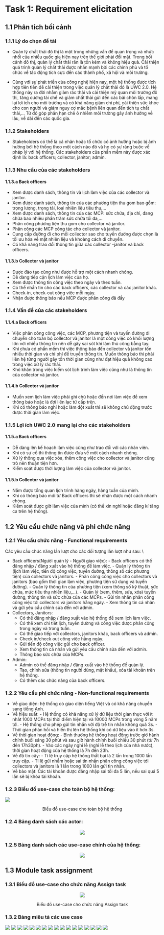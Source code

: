 # **Task 1: Requirement elicitation**

## **1.1 Phân tích bối cảnh**

### **1.1.1 Lý do chọn đề tài**

- Quản lý chất thải đô thị là một trong những vấn đề quan trọng và nhức nhối của nhiều quốc gia hiện nay trên thế giới phải đối mặt. Trong bối cảnh đô thị, quản lý chất thải rắn là tốn kém và không hiệu quả. Cải thiện quá trình quản lý chất thải được nhấn mạnh bởi các chính phủ và tổ chức về tác động tích cực đến các thành phố, xã hội và môi trường.

- Cùng với sự phát triển của công nghệ hiện nay, một hệ thống được tích hợp tiên tiến để cải thiện trong việc quản lý chất thải đó là UWC 2.0. Hệ thống này ra đời nhằm giảm rác thải và cải thiện mỹ quan môi trường đô thị, tăng cường tái chế và giảm chất thải gửi đến các bãi chôn lấp, mang lại lợi ích cho môi trường và có khả năng giảm chi phí, cải thiện sức khỏe cho
  con người và giảm nguy cơ mắc bệnh liên quan đến tích tụ chất thải,... Từ đó góp phần hạn chế ô nhiễm môi trường gây ảnh hưởng về lâu, về dài đến các quốc gia.

### **1.1.2 Stakeholders**

- Stakeholders có thể là cá nhân hoặc tổ chức có ảnh hưởng hoặc bị ảnh hưởng bởi hệ thống theo một cách nào đó và họ có sự ràng buộc về pháp lý với hệ thống. Các stakeholders của phần
  mềm này được xác định là: back officers; collector, janitor; admin.

### **1.1.3 Nhu cầu của các stakeholders**

#### **1.1.3.a Back officers**

- Xem được danh sách, thông tin và lịch làm việc của các collector và janitor.
- Xem được danh sách, thông tin của các phương tiện thu gom bao gồm: trọng lượng, trọng tải, loại nhiên liệu tiêu thụ,...
- Xem được danh sách, thông tin của các MCP: sức chứa, địa chỉ, đang chứa bao nhiêu
  phần trăm sức chứa tối đa,...
- Phân công phương tiện thu gom cho collector và janitor.
- Phân công các MCP công tác cho collector và janitor.
- Cung cấp đường đi cho mỗi collector sao cho tuyến đường được chọn là tối ưu hóa về mặt nhiên liệu và khoảng cách di chuyển.
- Có khả năng trao đổi thông tin giữa các collector -janitor và back officers.

#### **1.1.3.b Collector và janitor**

- Được đào tạo cũng như được hỗ trợ một cách nhanh chóng.
- Dễ dàng tiếp cận lịch làm việc của họ.
- Xem được thông tin công việc theo ngày và theo tuần.
- Có thể nhắn tin cho các back officers, các collector và các janitor khác.
- Check-in, check-out công việc mỗi ngày.
- Nhận được thông báo nếu MCP được phân công đã đầy

### **1.1.4 Vấn đề của các stakeholders**

#### **1.1.4.a Back officers**

- Việc phân công công việc, các MCP, phương tiện và tuyến đường di chuyển cho toàn bộ collector và janitor là một công việc có khối lượng lớn với nhiều thông tin nên dễ gây sai sót khi làm thủ công bằng tay.
- Khi chưa có phần mềm thì việc thông báo đến collector và janitor tốn nhiều thời gian và chi phí để truyền thông tin. Muốn thông báo thì phải liên hệ từng người gây tốn thời gian cũng như đạt hiệu quả không cao trong việc xử lý rác thải.
- Khó khăn trong việc kiểm sót lịch trình làm việc cũng như là thông tin của collector và janitor.

#### **1.1.4.b Collector và janitor**

- Muốn xem lịch làm việc phải ghi chú hoặc đến nơi làm việc để xem thông báo hoặc là đợi liên lạc từ cấp trên.
- Khi có thông báo nghỉ hoặc làm đột xuất thì sẽ không chủ động trước được thời gian làm việc.

### **1.1.5 Lợi ích UWC 2.0 mang lại cho các stakeholders**

#### **1.1.5.a Back officers**

- Dễ dàng lên kế hoạch làm việc cũng như trao đổi với các nhân viên.
- Khi có sự cố thì thông tin được đưa về một cách nhanh chóng.
- Xử lý thông qua việc xóa, thêm công việc cho collector và janitor cũng trỏ nên thuận tiện hơn.
- Kiểm soát được thời lượng làm việc của collector và janitor.

#### **1.1.5.b Collector và janitor**

- Nắm được tổng quan lịch trình hàng ngày, hàng tuần của mình.
- Khi có thông báo mới từ Back officers thì sẽ nhận được một cách nhanh chóng.
- Kiểm soát được giờ làm việc của mình (có thể xin nghỉ hoặc đăng kí tăng ca trên hệ thống).

## **1.2 Yêu cầu chức năng và phi chức năng**

### **1.2.1 Yêu cầu chức năng - Functional requirements**

Các yêu cầu chức năng lần lượt cho các đối tượng lần lượt như sau: \

- Back officers(Người quản lý - Người giao việc): - Back officers có thể đăng nhập / đăng xuất vào hệ thống để làm việc. - Quản lý thông tin (lịch làm việc, tiến độ công việc, tuyến đường, thông số các phương tiện) của collectors và janitors. - Phân công công việc cho collectors và janitors (bao gồm thời gian làm việc, phương
  tiện sử dụng và tuyến đường). - Quản lý thông tin của phương tiện (xem thông số kỹ thuật, sức chứa, mức tiêu thụ
  nhiên liệu,...). - Quản lý (xem, thêm, sửa, xóa) tuyến đường, thông tin và sức chứa của các MCPs. - Gửi tin nhắn phân công công việc tới collectors và janitors hằng ngày. - Xem thông tin cá nhân và gửi yêu cầu chỉnh sửa đến với admin.
- Collectors, Janitors:
  - Có thể đăng nhập / đăng xuất vào hệ thống để xem lịch làm việc.
  - Có thể xem chi tiết lịch, tuyến đường và công việc được phân công trong ngày và trong tuần.
  - Có thể giao tiếp với collectors, janitors khác, back officers và admin.
  - Check in/check out công việc hằng ngày.
  - Gửi tiến độ công việc gửi cho back officer.
  - Xem thông tin cá nhân và gửi yêu cầu chỉnh sửa đến với admin.
  - Thông báo sức chứa của MCPs.
- Admin:
  - Admin có thể đăng nhập / đăng xuất vào hệ thống để quản lý.
  - Tạo, chỉnh sửa (thông tin người dùng, mật khẩu), xóa tài khoản trên hệ thống.
  - Có thêm các chức năng của back officers.

### **1.2.2 Yêu cầu phi chức năng - Non-functional requirements**

- Về giao diện: hệ thống có giao diện tiếng Việt và có khả năng chuyển sang tiếng Anh.
- Về hiệu suất: - Hệ thống có khả năng xử lý dữ liệu thời gian thực với ít nhất 1000 MCPs tại thời
  điểm hiện tại và 10000 MCPs trong vòng 5 năm tới. - Hệ thống cho phép gửi tin nhắn với độ trễ tin nhắn không quá 3s. - Thời gian phản hồi và hiển thị lên hệ thống khi có dữ liệu vào ít hơn 3s.
- Về thời gian hoạt động: - Bình thường hệ thống hoạt động trước giờ hành chính buổi sáng 30 phút và sau giờ
  hành chính buổi chiều 30 phút (từ 7h đến 17h30ph). - Vào các ngày nghỉ lễ (nghỉ lễ theo lịch của nhà nước), thời gian hoạt động của hệ
  thống là 7h đến 23h.
- Về độ tin cậy: - Tỉ lệ truy cập hệ thống thất bại là 2 lần trong 1000 lần truy cập. - Tỉ lệ gửi nhầm hoặc sai tin nhắn phân công công việc tới collectors và janitors là 1
  lần trong 1000 lần gửi tin nhắn.
- Về bảo mật: Các tài khoản được đăng nhập sai tối đa 5 lần, nếu sai quá 5 lần sẽ bị khóa
  tài khoản.

### **1.2.3 Biểu đồ use-case cho toàn bộ hệ thống:**

<img src="./picture/1.2.png?raw=true"/>
<p align="center">Biểu đồ use-case cho toàn bộ hệ thống</p>

### **1.2.4 Bảng danh sách các actor:**

<div align="center">
<img src="./picture/list_actors.png?raw=true"/>
</div>

### **1.2.5 Bảng danh sách các use-case chính của hệ thống:**

<div align="center">
<img src="./picture/desc_usecase.png?raw=true"/>
</div>

## **1.3 Module task assignment**

### **1.3.1 Biểu đồ use-case cho chức năng Assign task**

<div align="center">
<img src="./picture/1.3.png?raw=true"/>
</div>
<p align="center">Biểu đồ use-case cho chức năng Assign task</p>

### **1.3.2 Bảng miêu tả các use case**
<img src="./picture/uc1.png?raw=true"/>
<img src="./picture/uc1.1.png?raw=true"/>
<img src="./picture/uc2.png?raw=true"/>
<img src="./picture/uc3.png?raw=true"/>
<img src="./picture/uc4.png?raw=true"/>
<img src="./picture/uc5.png?raw=true"/>
<img src="./picture/uc5.1.png?raw=true"/>
<img src="./picture/uc6.png?raw=true"/>
<img src="./picture/uc7.png?raw=true"/>
<img src="./picture/uc8.1.png?raw=true"/>
<img src="./picture/uc9.png?raw=true"/>
<img src="./picture/uc9.1.png?raw=true"/>
<img src="./picture/uc10.png?raw=true"/>
<img src="./picture/uc10.1.png?raw=true"/>
<img src="./picture/uc11.png?raw=true"/>
<img src="./picture/uc11.1.png?raw=true"/>
<img src="./picture/uc12.png?raw=true"/>
